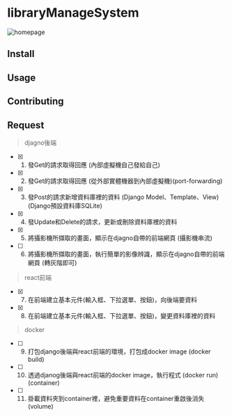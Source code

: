 # libraryManageSystem
![homepage](https://github.com/user-attachments/assets/17979578-f4db-4e28-9938-f89dd81ca497)
## Install

## Usage

## Contributing

## Request
> djagno後端
- [x] 1. 發Get的請求取得回應 (內部虛擬機自己發給自己)
- [x] 2. 發Get的請求取得回應 (從外部實體機器到內部虛擬機)(port-forwarding)
- [x] 3. 發Post的請求新增資料庫裡的資料 (Django Model、Template、View)(Django預設資料庫SQLite)
- [x] 4. 發Update和Delete的請求，更新或刪除資料庫裡的資料
- [x] 5. 將攝影機所擷取的畫面，顯示在djagno自帶的前端網頁 (攝影機串流)
- [ ] 6. 將攝影機所擷取的畫面，執行簡單的影像辨識，顯示在djagno自帶的前端網頁 (轉灰階即可)
> react前端
- [x] 7. 在前端建立基本元件(輸入框、下拉選單、按鈕)，向後端要資料
- [x] 8. 在前端建立基本元件(輸入框、下拉選單、按鈕)，變更資料庫裡的資料
> docker
- [ ] 9.  打包django後端與react前端的環境，打包成docker image (docker build)
- [ ] 10. 透過djanog後端與react前端的docker image，執行程式 (docker run)(container)
- [ ] 11. 掛載資料夾到container裡，避免重要資料在container重啟後消失 (volume)
